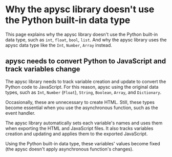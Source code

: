 # Why the apysc library doesn't use the Python built-in data type

This page explains why the apysc library doesn't use the Python built-in data type, such as `int`\, `float`\, `bool`\, `list`\. And why the apysc library uses the apysc data type like the `Int`\, `Number`\, `Array` instead.

## apysc needs to convert Python to JavaScript and track variables change

The apysc library needs to track variable creation and update to convert the Python code to JavaScript. For this reason, apysc using the original data types, such as `Int`\, `Number` (`Float`)\, `String`\, `Boolean`\, `Array`\, and `Dictionary`\.

Occasionally, these are unnecessary to create HTML. Still, these types become essential when you use the asynchronous function, such as the event handler.

The apysc library automatically sets each variable's names and uses them when exporting the HTML and JavaScript files. It also tracks variables creation and updating and applies them to the exported JavaScript.

Using the Python built-in data type, these variables' values become fixed (the apysc doesn't apply asynchronous function's changes).
